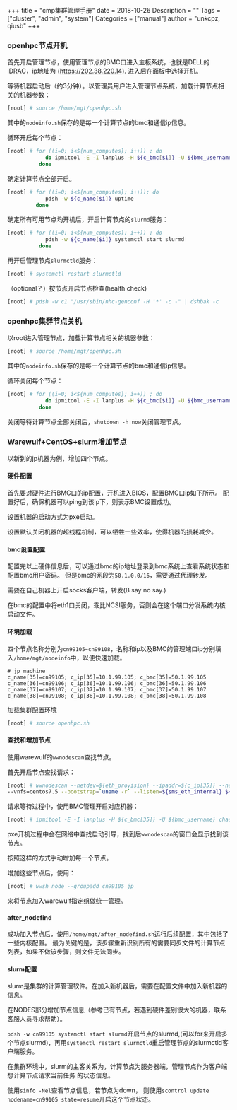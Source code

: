 +++
title = "cmp集群管理手册"
date = 2018-10-26
Description = ""
Tags = ["cluster", "admin", "system"]
Categories = ["manual"]
author = "unkcpz, qiusb"
+++

### openhpc节点开机
首先开启管理节点，使用管理节点的BMC口进入主板系统，也就是DELL的iDRAC，ip地址为
(https://202.38.220.14).
进入后在面板中选择开机。

等待机器启动后（约3分钟）。以管理员用户进入管理节点系统，加载计算节点相关的机器参数：
```sh
[root] # source /home/mgt/openhpc.sh
```
其中的`nodeinfo.sh`保存的是每一个计算节点的bmc和通信ip信息。

循环开启每个节点：
```sh
[root] # for ((i=0; i<${num_computes}; i++)) ; do
            do ipmitool -E -I lanplus -H ${c_bmc[$i]} -U ${bmc_username} chassis power reset
          done
```

确定计算节点全部开启。
```sh
[root] # for ((i=0; i<${num_computes}; i++)); do
            pdsh -w ${c_name[$i]} uptime
         done
```

确定所有可用节点均开机后，开启计算节点的`slurmd`服务：
```sh
[root] # for ((i=0; i<${num_computes}; i++)) ; do
            pdsh -w ${c_name[$i]} systemctl start slurmd
          done
```

再开启管理节点`slurmctld`服务：
```sh
[root] # systemctl restart slurmctld
```

（optional？）按节点开启节点检查(health check)
```sh
[root] # pdsh -w c1 "/usr/sbin/nhc-genconf -H '*' -c -" | dshbak -c
```

### openhpc集群节点关机
以root进入管理节点，加载计算节点相关的机器参数：
```sh
[root] # source /home/mgt/openhpc.sh
```
其中的`nodeinfo.sh`保存的是每一个计算节点的bmc和通信ip信息。

循环关闭每个节点：
```sh
[root] # for ((i=0; i<${num_computes}; i++)) ; do
            do ipmitool -E -I lanplus -H ${c_bmc[$i]} -U ${bmc_username} chassis power off
          done
```

关闭等待计算节点全部关闭后，`shutdown -h now`关闭管理节点。

### Warewulf+CentOS+slurm增加节点
以新到的jp机器为例，增加四个节点。


#### 硬件配置
首先要对硬件进行BMC口的ip配置，开机进入BIOS，配置BMC口ip如下所示。
配置好后，确保机器可以ping到该ip下，则表示BMC设置成功。

设置机器的启动方式为pxe启动。

设置默认关闭机器的超线程机制，可以牺牲一些效率，使得机器的损耗减少。

#### bmc设置配置
配置完以上硬件信息后，可以通过bmc的ip地址登录到bmc系统上查看系统状态和配置bmc用户密码。
但是bmc的网段为`50.1.0.0/16`，需要通过代理转发。

需要在自己机器上开启socks客户端，转发(B say no say.)

在bmc的配置中将eth1口关闭，乖比NCSI服务，否则会在这个端口分发系统内核启动文件。

#### 环境加载
四个节点名称分别为`cn99105~cn99108`，名称和ip以及BMC的管理端口ip分别填入`/home/mgt/nodeinfo`中，以便快速加载。
```text
# jp machine
c_name[35]=cn99105; c_ip[35]=10.1.99.105; c_bmc[35]=50.1.99.105
c_name[36]=cn99106; c_ip[36]=10.1.99.106; c_bmc[36]=50.1.99.106
c_name[37]=cn99107; c_ip[37]=10.1.99.107; c_bmc[37]=50.1.99.107
c_name[38]=cn99108; c_ip[38]=10.1.99.108; c_bmc[38]=50.1.99.108
```

加载集群配置环境
```sh
[root] # source openhpc.sh
```

#### 查找和增加节点
使用warewulf的`wwnodescan`查找节点。

首先开启节点查找请求：

```sh
[root] # wwnodescan --netdev=${eth_provision} --ipaddr=${c_ip[35]} --netmask=${internal_netmask} \
--vnfs=centos7.5 --bootstrap=`uname -r` --listen=${sms_eth_internal} ${c_name[35]}
```

请求等待过程中，使用BMC管理开启对应机器：
```sh
[root] # ipmitool -E -I lanplus -H ${c_bmc[35]} -U ${bmc_username} chassis power on
```

pxe开机过程中会在网络中查找启动引导，找到后`wwnodescan`的窗口会显示找到该节点。

按照这样的方式手动增加每一个节点。

增加这些节点后，使用：
```sh
[root] # wwsh node --groupadd cn99105 jp
```
来将节点加入warewulf指定组做统一管理。

#### after_nodefind
成功加入节点后，使用`/home/mgt/after_nodefind.sh`运行后续配置，其中包括了一些内核配置。
最为关键的是，该步骤重新识别所有的需要同步文件的计算节点列表，如果不做该步骤，则文件无法同步。

#### slurm配置
slurm是集群的计算管理软件。在加入新机器后，需要在配置文件中加入新机器的信息。

在NODES部分增加节点信息（参考已有节点，若遇到硬件差别很大的机器，联系客服人员寻求帮助）。

`pdsh -w cn99105 systemctl start slurmd`开启节点的slurmd,(可以for来开启多个节点slurmd)，再用`systemctl restart slurmctld`重启管理节点的slurmctld客户端服务。

在集群环境中，slurm的主客关系为，计算节点为服务器端，管理节点作为客户端想计算节点请求当前任务
的状态信息。

使用`sinfo -Nel`查看节点信息，若节点为down，
则使用`scontrol update nodename=cn99105 state=resume`开启这个节点状态。
